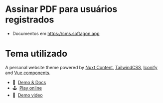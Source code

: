 # Assinar PDF para usuários registrados
 - Documentos em https://cms.softagon.app

# Tema utilizado

A personal website theme powered by [Nuxt Content](https://content.nuxtjs.org), [TailwindCSS](https://tailwindcss.com), [Iconify](https://iconify.design) and [Vue components](https://vuejs.org).

- 📖&nbsp; [Demo & Docs](https://content-wind.nuxt.space)
- 🕹&nbsp; [Play online](https://stackblitz.com/github/Atinux/content-wind-template)
- 👀&nbsp; [Demo video](https://twitter.com/Atinux/status/1578505586979012608)
